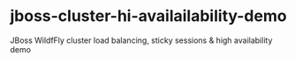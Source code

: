 # jboss-cluster-hi-availailability-demo
JBoss WildfFly cluster load balancing, sticky sessions &amp; high availability demo
